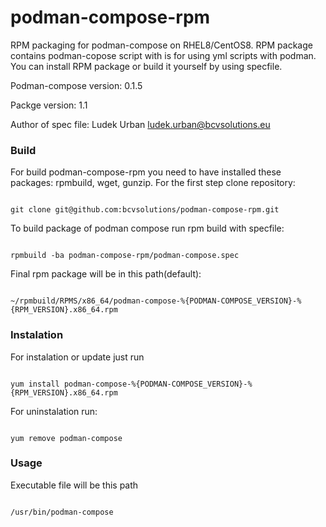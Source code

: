 # podman-compose-rpm
RPM packaging for podman-compose on RHEL8/CentOS8. RPM package contains podman-copose script with is for using yml scripts with podman.
You can install RPM package or build it yourself by using specfile.

Podman-compose version: 0.1.5

Packge version: 1.1

Author of spec file:    Ludek Urban <ludek.urban@bcvsolutions.eu>


### Build

For build podman-compose-rpm you need to have installed these packages: rpmbuild, wget, gunzip.
For the first step clone repository:

<code>
git clone git@github.com:bcvsolutions/podman-compose-rpm.git
</code>


To build package of podman compose run rpm build with specfile:

<code>
rpmbuild -ba podman-compose-rpm/podman-compose.spec
</code>

Final rpm package will be in this path(default):

<code>
~/rpmbuild/RPMS/x86_64/podman-compose-%{PODMAN-COMPOSE_VERSION}-%{RPM_VERSION}.x86_64.rpm
</code>

### Instalation
For instalation or update just run

<code>
yum install podman-compose-%{PODMAN-COMPOSE_VERSION}-%{RPM_VERSION}.x86_64.rpm
</code>


For uninstalation run:

<code>
yum remove podman-compose
</code>

### Usage
Executable file will be this path

<code>
/usr/bin/podman-compose
</code>
